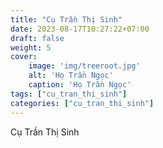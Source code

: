 ```yaml
---
title: "Cụ Trần Thị Sinh"
date: 2023-08-17T10:27:22+07:00
draft: false
weight: 5
cover:
    image: 'img/treeroot.jpg'
    alt: 'Họ Trần Ngọc'
    caption: 'Họ Trần Ngọc'
tags: ["cu_tran_thi_sinh"]
categories: ["cu_tran_thi_sinh"]
---
```


Cụ Trần Thị Sinh